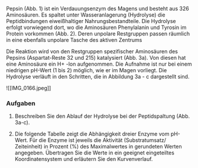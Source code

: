 Pepsin (Abb. 1) ist ein Verdauungsenzym des Magens und besteht aus 326 Aminosäuren. Es spaltet unter Wasseranlagerung (Hydrolyse) die Peptidbindungen eiweißhaltiger Nahrungsbestandteile. Die Hydrolyse erfolgt vorwiegend dort, wo die Aminosäuren Phenylalanin und Tyrosin im Protein vorkommen (Abb. 2). Deren unpolare Restgruppen passen räumlich in eine ebenfalls unpolare Tasche des aktiven Zentrums

Die Reaktion wird von den Restgruppen spezifischer Aminosäuren des Pepsins (Aspartat-Reste 32 und 215) katalysiert (Abb. 3a). Von diesen hat eine Aminosäure ein H+ -lon aufgenommen. Die Aufnahme ist nur bei einem niedrigen pH-Wert (1 bis 2) möglich, wie er im Magen vorliegt. Die Hydrolyse verläuft in den Schritten, die in Abbildung 3a - c dargestellt sind.

![[IMG_0166.jpeg]]

### Aufgaben

1. ﻿﻿﻿Beschreiben Sie den Ablauf der Hydrolyse bei der Peptidspaltung (Abb. 3a-c).



2. ﻿﻿﻿Die folgende Tabelle zeigt die Abhängigkeit dreier Enzyme vom pH-Wert. Für die Enzyme ist jeweils die Aktivität (Substratumsatz/ Zeiteinheit) in Prozent (%) des Maximalwertes in gerundeten Werten angegeben. Übertragen Sie die Werte in ein geeignet eingeteiltes Koordinatensystem und erläutern Sie den Kurvenverlauf.